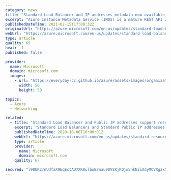 ```yaml
---
category: news
title: "Standard Load Balancer and IP addresses metadata now available through Azure Instance Metadata Service (IMDS)"
excerpt: "Azure Instance Metadata Service (IMDS) is a mature REST API which offers metadata information regarding Networking, Storage, SKU and etc.  We are now adding Load Balancer related information to the list of metadata IMDS covers. "
publishedDateTime: 2021-02-15T17:00:32Z
originalUrl: "https://azure.microsoft.com/en-us/updates/standard-load-balancer-and-ip-addresses-metadata-now-available-through-azure-instance-metadata-service-imds/"
webUrl: "https://azure.microsoft.com/en-us/updates/standard-load-balancer-and-ip-addresses-metadata-now-available-through-azure-instance-metadata-service-imds/"
type: article
quality: 65
heat: -1
published: false

provider:
  name: Microsoft
  domain: microsoft.com
  images:
    - url: "https://everyday-cc.github.io/azure/assets/images/organizations/microsoft.com-50x50.jpg"
      width: 50
      height: 50

topics:
  - Azure
  - Networking

related:
  - title: "Standard Load Balancer and Public IP addresses support resource group move"
    excerpt: "Standard Load Balancers and Standard Public IP addresses support cross resource group moves enabling easy management of resources at the resource group level."
    publishedDateTime: 2020-10-06T16:00:01Z
    webUrl: "https://azure.microsoft.com/en-us/updates/standard-resource-group-move/"
    type: article
    provider:
      name: Microsoft
      domain: microsoft.com
    quality: 67

secured: "l98UK2/nUdfaX9EqEctAU7XK8ulboBrnau9DVSKjKOjw5nkNiiAdyMOVXgaxXds1iNmGagdwxe+fksA4awsCjy6Qo+BjGLDIcOcvfRtkXemzO43D0NRBZP3WVdmyd6fuueC/BR5NFNP5NpKG9ZVZ8ubpb/nDlv7cW0L33pahVzUV0ObfQHjLYx2BiABrSntgXF7ScSjle3QGv7gjo1zAl1sonzjecbKebDJycBPxMb+eczQJ6P7wVMx1y5iZikt6BH6rUR/oXv6tJLqlC6uT6PDSMBwnsZdd7GijtouJlsdxEeRJwl+uKWayWQJqfl7hVmv196CoGWac52inSoZS+L/RVMKKxjniDevGeOAfoMA=;t9a3Ix+BcvBbDv5mSjS49w=="
---
```


